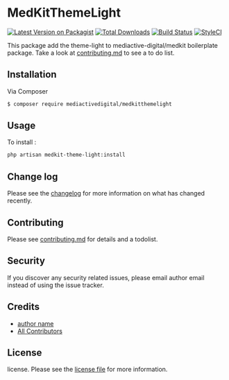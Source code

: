# MedKitThemeLight

[![Latest Version on Packagist][ico-version]][link-packagist]
[![Total Downloads][ico-downloads]][link-downloads]
[![Build Status][ico-travis]][link-travis]
[![StyleCI][ico-styleci]][link-styleci]

This package add the theme-light to mediactive-digital/medkit boilerplate package. 
Take a look at [contributing.md](contributing.md) to see a to do list.

## Installation

Via Composer

``` bash
$ composer require mediactivedigital/medkitthemelight
```




## Usage

To install : 

```bash
php artisan medkit-theme-light:install
```

## Change log

Please see the [changelog](changelog.md) for more information on what has changed recently.


## Contributing

Please see [contributing.md](contributing.md) for details and a todolist.

## Security

If you discover any security related issues, please email author email instead of using the issue tracker.

## Credits

- [author name][link-author]
- [All Contributors][link-contributors]

## License

license. Please see the [license file](license.md) for more information.

[ico-version]: https://img.shields.io/packagist/v/mediactivedigital/medkitthemelight.svg?style=flat-square
[ico-downloads]: https://img.shields.io/packagist/dt/mediactivedigital/medkitthemelight.svg?style=flat-square
[ico-travis]: https://img.shields.io/travis/mediactivedigital/medkitthemelight/master.svg?style=flat-square
[ico-styleci]: https://styleci.io/repos/12345678/shield

[link-packagist]: https://packagist.org/packages/mediactivedigital/medkitthemelight
[link-downloads]: https://packagist.org/packages/mediactivedigital/medkitthemelight
[link-travis]: https://travis-ci.org/mediactivedigital/medkitthemelight
[link-styleci]: https://styleci.io/repos/12345678
[link-author]: https://github.com/mediactivedigital
[link-contributors]: ../../contributors
